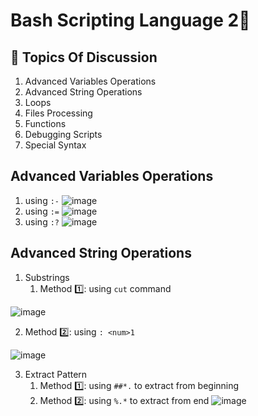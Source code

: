 # Bash Scripting Language 2🐚
## 📃 Topics Of Discussion 
1. Advanced Variables Operations
2. Advanced String Operations
3. Loops
4. Files Processing
5. Functions
6. Debugging Scripts
7. Special Syntax

## Advanced Variables Operations
1. using `:-`
![image](https://github.com/Reemaa828/Linux_11_5/assets/112731236/4eee3f51-2231-48d0-bd7e-dc007b2d8fb1)
2. using `:=`
![image](https://github.com/Reemaa828/Linux_11_5/assets/112731236/b0edf170-3858-4ee9-b714-244bead4c95a)
3. using `:?`
![image](https://github.com/Reemaa828/Linux_11_5/assets/112731236/c4ec501f-ad17-4c64-a92a-8711fabc079b)

## Advanced String Operations
1. Substrings
   1. Method 1️⃣: using `cut` command
      
![image](https://github.com/Reemaa828/Linux_11_5/assets/112731236/a81fa1b3-bd98-4179-9e1d-84261c460534)
   
   2. Method 2️⃣: using `: <num>1`
      
![image](https://github.com/Reemaa828/Linux_11_5/assets/112731236/d2977752-2832-41bb-8d14-e1bf161b0ff7)
   
3. Extract Pattern
   1. Method 1️⃣: using `##*.` to extract from beginning
   2. Method 2️⃣: using `%.*` to extract from end
![image](https://github.com/Reemaa828/Linux_11_5/assets/112731236/958b0c6d-483f-4fce-9f28-f8b4ca1557ca)

   


